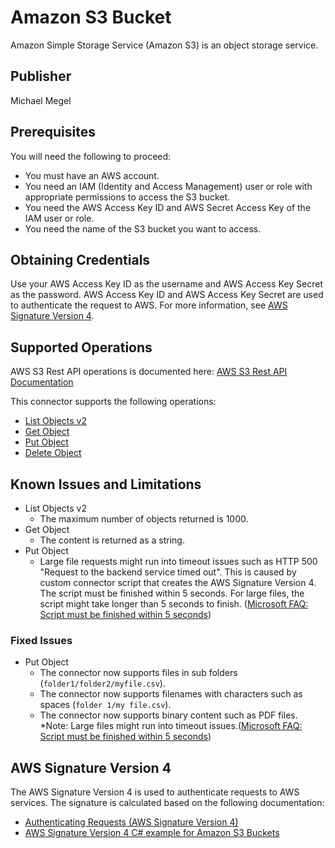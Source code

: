 # Amazon S3 Bucket

Amazon Simple Storage Service (Amazon S3) is an object storage service.

## Publisher

Michael Megel

## Prerequisites

You will need the following to proceed:

* You must have an AWS account.
* You need an IAM (Identity and Access Management) user or role with appropriate permissions to access the S3 bucket.
* You need the AWS Access Key ID and AWS Secret Access Key of the IAM user or role.
* You need the name of the S3 bucket you want to access.

## Obtaining Credentials

Use your AWS Access Key ID as the username and AWS Access Key Secret as the password. AWS Access Key ID and AWS Access Key Secret are used to authenticate the request to AWS. For more information, see [AWS Signature Version 4](#aws-signature-version-4).

## Supported Operations

AWS S3 Rest API operations is documented here: [AWS S3 Rest API Documentation](https://docs.aws.amazon.com/AmazonS3/latest/API/API_Operations.html)

This connector supports the following operations:

* [List Objects v2](https://docs.aws.amazon.com/AmazonS3/latest/API/API_ListObjectsV2.html) 
* [Get Object](https://docs.aws.amazon.com/AmazonS3/latest/API/API_GetObject.html)
* [Put Object](https://docs.aws.amazon.com/AmazonS3/latest/API/API_PutObject.html)
* [Delete Object](https://docs.aws.amazon.com/AmazonS3/latest/API/API_DeleteObject.html)

## Known Issues and Limitations

* List Objects v2
  * The maximum number of objects returned is 1000.
* Get Object
  * The content is returned as a string.
* Put Object  
  * Large file requests might run into timeout issues such as HTTP 500 "Request to the backend service timed out". This is caused by custom connector script that creates the AWS Signature Version 4. The script must be finished within 5 seconds. For large files, the script might take longer than 5 seconds to finish. ([Microsoft FAQ: Script must be finished within 5 seconds](https://learn.microsoft.com/en-us/connectors/custom-connectors/write-code#custom-code-faq))

### Fixed Issues

* Put Object
  * The connector now supports files in sub folders (`folder1/folder2/myfile.csv`).
  * The connector now supports filenames with characters such as spaces (`folder 1/my file.csv`).
  * The connector now supports binary content such as PDF files.
    *Note: Large files might run into timeout issues.([Microsoft FAQ: Script must be finished within 5 seconds](https://learn.microsoft.com/en-us/connectors/custom-connectors/write-code#custom-code-faq))

## AWS Signature Version 4

The AWS Signature Version 4 is used to authenticate requests to AWS services. The signature is calculated based on the following documentation:

* [Authenticating Requests (AWS Signature Version 4)](https://docs.aws.amazon.com/AmazonS3/latest/API/sig-v4-authenticating-requests.html)
* [AWS Signature Version 4 C# example for Amazon S3 Buckets](https://docs.aws.amazon.com/AmazonS3/latest/API/sig-v4-examples-using-sdks.html)
